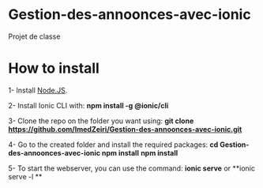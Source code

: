 # Gestion-des-annoonces-avec-ionic
Projet de classe

# How to install

1- Install [Node.JS](https://nodejs.org/).

2- Install Ionic CLI with:
   **npm install -g @ionic/cli**
   
3- Clone the repo on the folder you want using:
   **git clone https://github.com/ImedZeiri/Gestion-des-annoonces-avec-ionic.git**
   
4- Go to the created folder and install the required packages:
   **cd Gestion-des-annoonces-avec-ionic npm install**
    **npm install**
   
5- To start the webserver, you can use the command:
   **ionic serve**
   or 
   **ionic serve -l **
